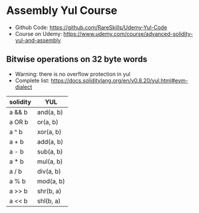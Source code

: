 # Assembly Yul Course

- Github Code: https://github.com/RareSkills/Udemy-Yul-Code
- Course on Udemy: https://www.udemy.com/course/advanced-solidity-yul-and-assembly

## Bitwise operations on 32 byte words

- Warning: there is no overflow protection in yul
- Complete list: https://docs.soliditylang.org/en/v0.8.20/yul.html#evm-dialect

| solidity | YUL       |
|----------|-----------|
| a && b   | and(a, b) |
| a OR b   | or(a, b)  |
| a ^ b    | xor(a, b) |
| a + b    | add(a, b) |
| a - b    | sub(a, b) |
| a * b    | mul(a, b) |
| a / b    | div(a, b) |
| a % b    | mod(a, b) |
| a >> b   | shr(b, a) |
| a << b   | shl(b, a) |
